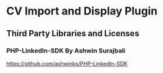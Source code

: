 CV Import and Display Plugin 
============================

Third Party Libraries and Licenses
----------------------------------

### PHP-LinkedIn-SDK By Ashwin Surajbali 
https://github.com/ashwinks/PHP-LinkedIn-SDK